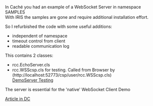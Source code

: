 In Caché you had an example of a WebSocket Server in namespace SAMPLES  
With IRIS the samples are gone and require additional installation effort.  
   
So I refurbished the code with some useful additions:  
- independent of namespace  
- timeout control from client    
- readable communication log  
   
This contains 2 classes:  
- rcc.EchoServer.cls   
- rcc.WSScsp.cls for testing. Called from Browser by   
   (http://localhost:52773/csp/user/rcc.WSScsp.cls)    
   [DemoServer Testing](https://echoserver-wsock-iris.demo.community.intersystems.com/csp/user/rcc.WSScsp.cls)   

The server is essential for the 'native' WebSocket Client Demo

[Article in DC](https://community.intersystems.com/post/websocket-echo-server-iris)

